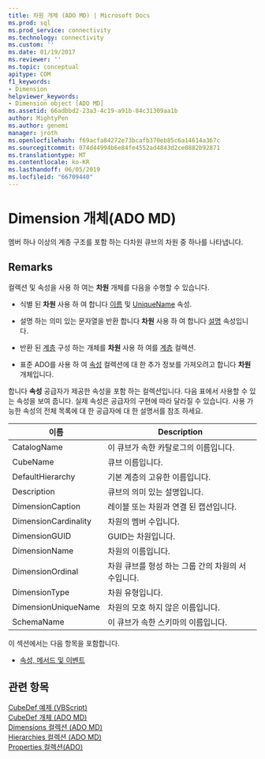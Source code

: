 ```yaml
---
title: 차원 개체 (ADO MD) | Microsoft Docs
ms.prod: sql
ms.prod_service: connectivity
ms.technology: connectivity
ms.custom: ''
ms.date: 01/19/2017
ms.reviewer: ''
ms.topic: conceptual
apitype: COM
f1_keywords:
- Dimension
helpviewer_keywords:
- Dimension object [ADO MD]
ms.assetid: 66adbbd2-23a3-4c19-a91b-84c31309aa1b
author: MightyPen
ms.author: genemi
manager: jroth
ms.openlocfilehash: f69acfa84272e73bcafb370eb85c6a14614a367c
ms.sourcegitcommit: 074d44994b6e84fe4552ad4843d2ce0882b92871
ms.translationtype: MT
ms.contentlocale: ko-KR
ms.lasthandoff: 06/05/2019
ms.locfileid: "66709440"
---
```

# <a name="dimension-object-ado-md"></a>Dimension 개체(ADO MD)
멤버 하나 이상의 계층 구조를 포함 하는 다차원 큐브의 차원 중 하나를 나타냅니다.  
  
## <a name="remarks"></a>Remarks  
 컬렉션 및 속성을 사용 하 여는 **차원** 개체를 다음을 수행할 수 있습니다.  
  
-   식별 된 **차원** 사용 하 여 합니다 [이름](../../../ado/reference/ado-md-api/name-property-ado-md.md) 및 [UniqueName](../../../ado/reference/ado-md-api/uniquename-property-ado-md.md) 속성.  
  
-   설명 하는 의미 있는 문자열을 반환 합니다 **차원** 사용 하 여 합니다 [설명](../../../ado/reference/ado-md-api/description-property-ado-md.md) 속성입니다.  
  
-   반환 된 [계층](../../../ado/reference/ado-md-api/hierarchy-object-ado-md.md) 구성 하는 개체를 **차원** 사용 하 여를 [계층](../../../ado/reference/ado-md-api/hierarchies-collection-ado-md.md) 컬렉션.  
  
-   표준 ADO를 사용 하 여 [속성](../../../ado/reference/ado-api/properties-collection-ado.md) 컬렉션에 대 한 추가 정보를 가져오려고 합니다 **차원** 개체입니다.  
  
 합니다 **속성** 공급자가 제공한 속성을 포함 하는 컬렉션입니다. 다음 표에서 사용할 수 있는 속성을 보여 줍니다. 실제 속성은 공급자의 구현에 따라 달라질 수 있습니다. 사용 가능한 속성의 전체 목록에 대 한 공급자에 대 한 설명서를 참조 하세요.  
  
|이름|Description|  
|----------|-----------------|  
|CatalogName|이 큐브가 속한 카탈로그의 이름입니다.|  
|CubeName|큐브 이름입니다.|  
|DefaultHierarchy|기본 계층의 고유한 이름입니다.|  
|Description|큐브의 의미 있는 설명입니다.|  
|DimensionCaption|레이블 또는 차원과 연결 된 캡션입니다.|  
|DimensionCardinality|차원의 멤버 수입니다.|  
|DimensionGUID|GUID는 차원입니다.|  
|DimensionName|차원의 이름입니다.|  
|DimensionOrdinal|차원 큐브를 형성 하는 그룹 간의 차원의 서 수입니다.|  
|DimensionType|차원 유형입니다.|  
|DimensionUniqueName|차원의 모호 하지 않은 이름입니다.|  
|SchemaName|이 큐브가 속한 스키마의 이름입니다.|  
  
 이 섹션에서는 다음 항목을 포함합니다.  
  
-   [속성, 메서드 및 이벤트](../../../ado/reference/ado-md-api/dimension-object-properties-methods-and-events.md)  
  
## <a name="see-also"></a>관련 항목  
 [CubeDef 예제 (VBScript)](../../../ado/reference/ado-md-api/cubedef-example-vbscript.md)   
 [CubeDef 개체 (ADO MD)](../../../ado/reference/ado-md-api/cubedef-object-ado-md.md)   
 [Dimensions 컬렉션 (ADO MD)](../../../ado/reference/ado-md-api/dimensions-collection-ado-md.md)   
 [Hierarchies 컬렉션 (ADO MD)](../../../ado/reference/ado-md-api/hierarchies-collection-ado-md.md)   
 [Properties 컬렉션(ADO)](../../../ado/reference/ado-api/properties-collection-ado.md)

